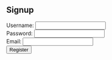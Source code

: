 <!DOCTYPE html>
<html>
<head>
	<title>Signup</title>
</head>
<body>
	<h2>Signup</h2>
	<form action="register.php" method="POST">
		<label for="username">Username:</label>
		<input type="text" name="username" id="username" required><br>
		<label for="password">Password:</label>
		<input type="password" name="password" id="password" required><br>
		<label for="email">Email:</label>
		<input type="email" name="email" id="email" required><br>
		<input type="submit" value="Register">
	</form>
</body>
</html>






